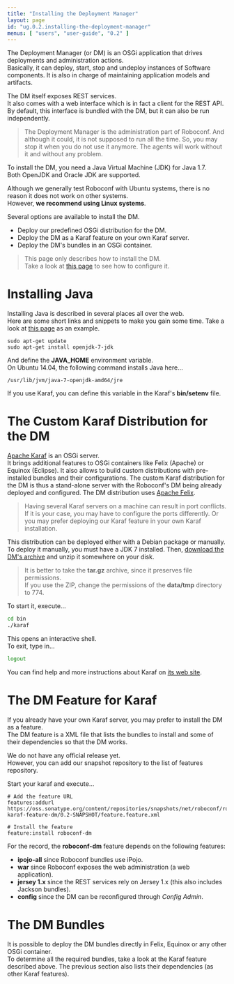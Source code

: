 ```yaml
---
title: "Installing the Deployment Manager"
layout: page
id: "ug.0.2.installing-the-deployment-manager"
menus: [ "users", "user-guide", "0.2" ]
---
```


The Deployment Manager (or DM) is an OSGi application that drives deployments and administration actions.  
Basically, it can deploy, start, stop and undeploy instances of Software components. It is also in charge
of maintaining application models and artifacts.

The DM itself exposes REST services.  
It also comes with a web interface which is in fact a client for the REST API. 
By default, this interface is bundled with the DM, but it can also be run
independently.

> The Deployment Manager is the administration part of Roboconf. And although it could, it is not supposed to run all the time. 
> So, you may stop it when you do not use it anymore. The agents will work without it and without any problem.

To install the DM, you need a Java Virtual Machine (JDK) for Java 1.7.  
Both OpenJDK and Oracle JDK are supported.

Although we generally test Roboconf with Ubuntu systems, there is no reason it does not work on other systems.  
However, **we recommend using Linux systems**.

Several options are available to install the DM.

<!-- 
* Use our Debian package for the DM. 
-->
 
* Deploy our predefined OSGi distribution for the DM.
* Deploy the DM as a Karaf feature on your own Karaf server.
* Deploy the DM's bundles in an OSGi container.


> This page only describes how to install the DM.  
> Take a look at [this page](configuring-the-deployment-manager.html) to see how to configure it.


# Installing Java

Installing Java is described in several places all over the web.  
Here are some short links and snippets to make you gain some time.
Take a look at [this page](http://doc.ubuntu-fr.org/java) as an example.

```
sudo apt-get update
sudo apt-get install openjdk-7-jdk 
```

And define the **JAVA_HOME** environment variable.  
On Ubuntu 14.04, the following command installs Java here...

	/usr/lib/jvm/java-7-openjdk-amd64/jre

If you use Karaf, you can define this variable in the Karaf's **bin/setenv** file.

<!--

# The Debian Package for the DM

The Debian package installs our custom Karaf distribution for Roboconf's DM.  
Once installed, the Karaf server is started as a service. The DM runs within the Karaf server.

> We do not have a public server yet to simply type in **sudo apt-get install roboconf-dm**.  
> Hopefully, this will come soon.

Grab the DM's Debian package on the [download page](../download.html) and install it.

-->

# The Custom Karaf Distribution for the DM

[Apache Karaf](http://karaf.apache.org/) is an OSGi server.  
It brings additional features to OSGi containers like Felix (Apache) or Equinox (Eclipse). It also allows to build custom distributions
with pre-installed bundles and their configurations. The custom Karaf distribution for the DM is thus a stand-alone server with the
Roboconf's DM being already deployed and configured. The DM distribution uses [Apache Felix](http://felix.apache.org/).

> Having several Karaf servers on a machine can result in port conflicts.
> If it is your case, you may have to configure the ports differently. 
> Or you may prefer deploying our Karaf feature in your own Karaf installation.

This distribution can be deployed either with a Debian package or manually.  
To deploy it manually, you must have a JDK 7 installed. Then, [download the DM's archive](../download.html)
and unzip it somewhere on your disk.

> It is better to take the **tar.gz** archive, since it preserves file permissions.  
> If you use the ZIP, change the permissions of the **data/tmp** directory to 774.  

To start it, execute...

```bash
cd bin
./karaf
```

This opens an interactive shell.  
To exit, type in...

```bash
logout
```

You can find help and more instructions about Karaf on [its web site](http://karaf.apache.org/).


# The DM Feature for Karaf

If you already have your own Karaf server, you may prefer to install the DM as a feature.  
The DM feature is a XML file that lists the bundles to install and some of their dependencies so that the DM works.

We do not have any official release yet.  
However, you can add our snapshot repository to the list of features repository.

Start your karaf and execute...

```properties
# Add the feature URL
features:addurl https://oss.sonatype.org/content/repositories/snapshots/net/roboconf/roboconf-karaf-feature-dm/0.2-SNAPSHOT/feature.feature.xml

# Install the feature 
feature:install roboconf-dm
```

For the record, the **roboconf-dm** feature depends on the following features:

* **ipojo-all** since Roboconf bundles use iPojo.
* **war** since Roboconf exposes the web administration (a web application).
* **jersey 1.x** since the REST services rely on Jersey 1.x (this also includes Jackson bundles).
* **config** since the DM can be reconfigured through *Config Admin*.


# The DM Bundles

It is possible to deploy the DM bundles directly in Felix, Equinox or any other OSGi container.  
To determine all the required bundles, take a look at the Karaf feature described above. The previous section
also lists their dependencies (as other Karaf features).
